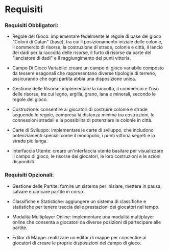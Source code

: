# Requisiti

### Requisiti Obbligatori:

- Regole del Gioco: implementare fedelmente le regole di base del gioco "Coloni di Catan" (base), tra cui il posizionamento iniziale delle colonie, il commercio di risorse, la costruzione di strade, colonie e città, il lancio dei dadi per la raccolta delle risorse, il furto di risorse da parte del "lanciatore di dadi" e il raggiungimento dei punti vittoria.

- Campo Di Gioco Variabile: creare un campo di gioco variabile composto da tessere esagonali che rappresentano diverse tipologie di terreno, assicurando che ogni partita abbia una disposizione unica.

- Gestione delle Risorse: implementare la raccolta, il commercio e l'uso delle risorse, tra cui legno, argilla, grano, lana e minerali, secondo le regole del gioco.

- Costruzione: consentire ai giocatori di costruire colonie e strade seguendo le regole, compresa la distanza minima tra costruzioni, le connessioni stradali e la possibilità di potenziare le colonie in città.

- Carte di Sviluppo: implementare le carte di sviluppo, che includono potenziamenti speciali come il monopolio, i punti vittoria segreti e la strada più lunga.

- Interfaccia Utente: creare un'interfaccia utente basilare per visualizzare il campo di gioco, le risorse dei giocatori, le loro costruzioni e le azioni disponibili.

### Requisiti Opzionali:

- Gestione delle Partite: fornire un sistema per iniziare, mettere in pausa, salvare e caricare partite in corso.

- Classifiche e Statistiche: aggiungere un sistema di classifiche e statistiche per tenere traccia delle prestazioni dei giocatori nel tempo.

- Modalità Multiplayer Online: implementare una modalità multiplayer online che consenta a giocatori da diverse posizioni di partecipare alle partite.

- Editor di Mappe: realizzare un editor di mappe per consentire ai giocatori di creare le proprie disposizioni del campo di gioco.
